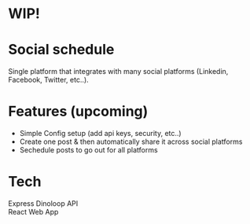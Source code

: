 # WIP!

# Social schedule
Single platform that integrates with many social platforms (Linkedin, Facebook, Twitter, etc..). <br />

# Features (upcoming)
 - Simple Config setup (add api keys, security, etc..) <br />
 - Create one post & then automatically share it across social platforms
 - Sechedule posts to go out for all platforms

# Tech
Express Dinoloop API <br />
React Web App

